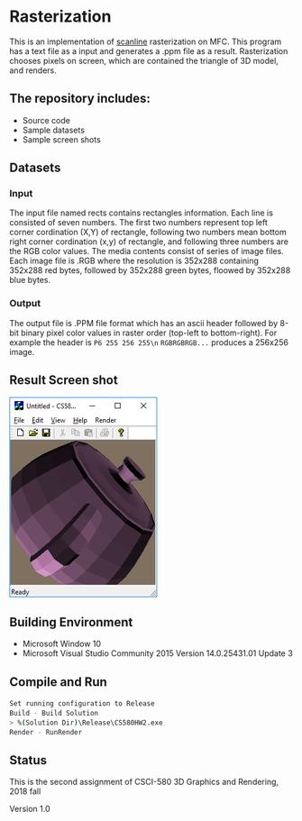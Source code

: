 # Rasterization

This is an implementation of [scanline](https://en.wikipedia.org/wiki/Scanline_rendering) rasterization on MFC. This program has a text file as a input and generates a .ppm file as a result. Rasterization chooses pixels on screen, which are contained the triangle of 3D model, and renders.


## The repository includes:
* Source code
* Sample datasets
* Sample screen shots


## Datasets
### Input

The input file named rects contains rectangles information. Each line is consisted of seven numbers. The first two numbers represent top left corner cordination (X,Y) of rectangle, following two numbers mean bottom right corner cordination (x,y) of rectangle, and following three numbers are the RGB color values. The media contents consist of series of image files. Each image file is .RGB where the resolution is 352x288 containing 352x288 red bytes, followed by 352x288 green bytes, floowed by 352x288 blue bytes.

### Output

The output file is .PPM file format which has an ascii header followed by 8-bit binary pixel color values in raster order (top-left to bottom-right). For example the header is `P6 255 256 255\n` `RGBRGBRGB...` produces a 256x256 image.


## Result Screen shot
![Sample screen shot](screenshot.png)


## Building Environment
* Microsoft Window 10
* Microsoft Visual Studio Community 2015 Version 14.0.25431.01 Update 3


## Compile and Run
```bash
Set running configuration to Release
Build - Build Solution
> %(Solution Dir)\Release\CS580HW2.exe
Render - RunRender
```


## Status

This is the second assignment of CSCI-580 3D Graphics and Rendering, 2018 fall

Version 1.0
